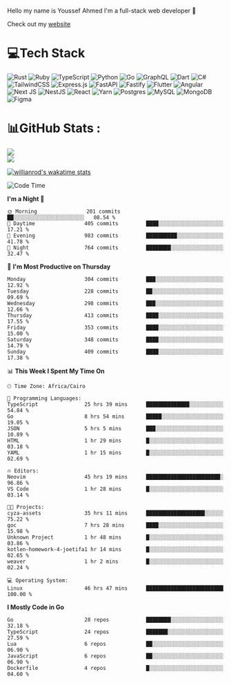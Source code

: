 Hello my name is Youssef Ahmed I'm a full-stack web developer 👋

Check out my [website](https://youssefahmed.vercel.app)
 
# 💻Tech Stack

![Rust](https://img.shields.io/badge/rust-%23000000.svg?style=for-the-badge&logo=rust&logoColor=white) ![Ruby](https://img.shields.io/badge/ruby-%23CC342D.svg?style=for-the-badge&logo=ruby&logoColor=white) ![TypeScript](https://img.shields.io/badge/typescript-%23007ACC.svg?style=for-the-badge&logo=typescript&logoColor=white) ![Python](https://img.shields.io/badge/python-3670A0?style=for-the-badge&logo=python&logoColor=ffdd54) ![Go](https://img.shields.io/badge/go-%2300ADD8.svg?style=for-the-badge&logo=go&logoColor=white) ![GraphQL](https://img.shields.io/badge/-GraphQL-E10098?style=for-the-badge&logo=graphql&logoColor=white) ![Dart](https://img.shields.io/badge/dart-%230175C2.svg?style=for-the-badge&logo=dart&logoColor=white) ![C#](https://img.shields.io/badge/c%23-%23239120.svg?style=for-the-badge&logo=c-sharp&logoColor=white) ![TailwindCSS](https://img.shields.io/badge/tailwindcss-%2338B2AC.svg?style=for-the-badge&logo=tailwind-css&logoColor=white) ![Express.js](https://img.shields.io/badge/express.js-%23404d59.svg?style=for-the-badge&logo=express&logoColor=%2361DAFB) ![FastAPI](https://img.shields.io/badge/FastAPI-005571?style=for-the-badge&logo=fastapi) ![Fastify](https://img.shields.io/badge/fastify-%23000000.svg?style=for-the-badge&logo=fastify&logoColor=white) ![Flutter](https://img.shields.io/badge/Flutter-%2302569B.svg?style=for-the-badge&logo=Flutter&logoColor=white) ![Angular](https://img.shields.io/badge/angular-%23DD0031.svg?style=for-the-badge&logo=angular&logoColor=white) ![Next JS](https://img.shields.io/badge/Next-black?style=for-the-badge&logo=next.js&logoColor=white) ![NestJS](https://img.shields.io/badge/nestjs-%23E0234E.svg?style=for-the-badge&logo=nestjs&logoColor=white) ![React](https://img.shields.io/badge/react-%2320232a.svg?style=for-the-badge&logo=react&logoColor=%2361DAFB) ![Yarn](https://img.shields.io/badge/yarn-%232C8EBB.svg?style=for-the-badge&logo=yarn&logoColor=white) ![Postgres](https://img.shields.io/badge/postgres-%23316192.svg?style=for-the-badge&logo=postgresql&logoColor=white) ![MySQL](https://img.shields.io/badge/mysql-%2300f.svg?style=for-the-badge&logo=mysql&logoColor=white) ![MongoDB](https://img.shields.io/badge/MongoDB-%234ea94b.svg?style=for-the-badge&logo=mongodb&logoColor=white)     ![Figma](https://img.shields.io/badge/figma-%23F24E1E.svg?style=for-the-badge&logo=figma&logoColor=white)

# 📊GitHub Stats :

![](https://github-readme-stats.vercel.app/api?username=joetifa2003&theme=tokyonight&hide_border=false&include_all_commits=false&count_private=false)<br/>
![](https://github-readme-streak-stats.herokuapp.com/?user=joetifa2003&theme=tokyonight&hide_border=false)<br/>

[![willianrod's wakatime stats](https://github-readme-stats.vercel.app/api/wakatime?username=joetifa2003&layout=compact)](https://github.com/anuraghazra/github-readme-stats)
<!--START_SECTION:waka-->
![Code Time](http://img.shields.io/badge/Code%20Time-4%2C201%20hrs%2052%20mins-blue)

**I'm a Night 🦉** 

```text
🌞 Morning                201 commits         ██░░░░░░░░░░░░░░░░░░░░░░░   08.54 % 
🌆 Daytime                405 commits         ████░░░░░░░░░░░░░░░░░░░░░   17.21 % 
🌃 Evening                983 commits         ██████████░░░░░░░░░░░░░░░   41.78 % 
🌙 Night                  764 commits         ████████░░░░░░░░░░░░░░░░░   32.47 % 
```
📅 **I'm Most Productive on Thursday** 

```text
Monday                   304 commits         ███░░░░░░░░░░░░░░░░░░░░░░   12.92 % 
Tuesday                  228 commits         ██░░░░░░░░░░░░░░░░░░░░░░░   09.69 % 
Wednesday                298 commits         ███░░░░░░░░░░░░░░░░░░░░░░   12.66 % 
Thursday                 413 commits         ████░░░░░░░░░░░░░░░░░░░░░   17.55 % 
Friday                   353 commits         ████░░░░░░░░░░░░░░░░░░░░░   15.00 % 
Saturday                 348 commits         ████░░░░░░░░░░░░░░░░░░░░░   14.79 % 
Sunday                   409 commits         ████░░░░░░░░░░░░░░░░░░░░░   17.38 % 
```


📊 **This Week I Spent My Time On** 

```text
🕑︎ Time Zone: Africa/Cairo

💬 Programming Languages: 
TypeScript               25 hrs 39 mins      ██████████████░░░░░░░░░░░   54.84 % 
Go                       8 hrs 54 mins       █████░░░░░░░░░░░░░░░░░░░░   19.05 % 
JSON                     5 hrs 5 mins        ███░░░░░░░░░░░░░░░░░░░░░░   10.89 % 
HTML                     1 hr 29 mins        █░░░░░░░░░░░░░░░░░░░░░░░░   03.18 % 
YAML                     1 hr 15 mins        █░░░░░░░░░░░░░░░░░░░░░░░░   02.69 % 

🔥 Editors: 
Neovim                   45 hrs 19 mins      ████████████████████████░   96.86 % 
VS Code                  1 hr 28 mins        █░░░░░░░░░░░░░░░░░░░░░░░░   03.14 % 

🐱‍💻 Projects: 
cyza-assets              35 hrs 11 mins      ███████████████████░░░░░░   75.22 % 
goc                      7 hrs 28 mins       ████░░░░░░░░░░░░░░░░░░░░░   15.98 % 
Unknown Project          1 hr 48 mins        █░░░░░░░░░░░░░░░░░░░░░░░░   03.86 % 
kotlen-homework-4-joetifa1 hr 14 mins        █░░░░░░░░░░░░░░░░░░░░░░░░   02.65 % 
weaver                   1 hr 2 mins         █░░░░░░░░░░░░░░░░░░░░░░░░   02.24 % 

💻 Operating System: 
Linux                    46 hrs 47 mins      █████████████████████████   100.00 % 
```

**I Mostly Code in Go** 

```text
Go                       28 repos            ████████░░░░░░░░░░░░░░░░░   32.18 % 
TypeScript               24 repos            ███████░░░░░░░░░░░░░░░░░░   27.59 % 
Lua                      6 repos             ██░░░░░░░░░░░░░░░░░░░░░░░   06.90 % 
JavaScript               6 repos             ██░░░░░░░░░░░░░░░░░░░░░░░   06.90 % 
Dockerfile               4 repos             █░░░░░░░░░░░░░░░░░░░░░░░░   04.60 % 
```




<!--END_SECTION:waka-->
